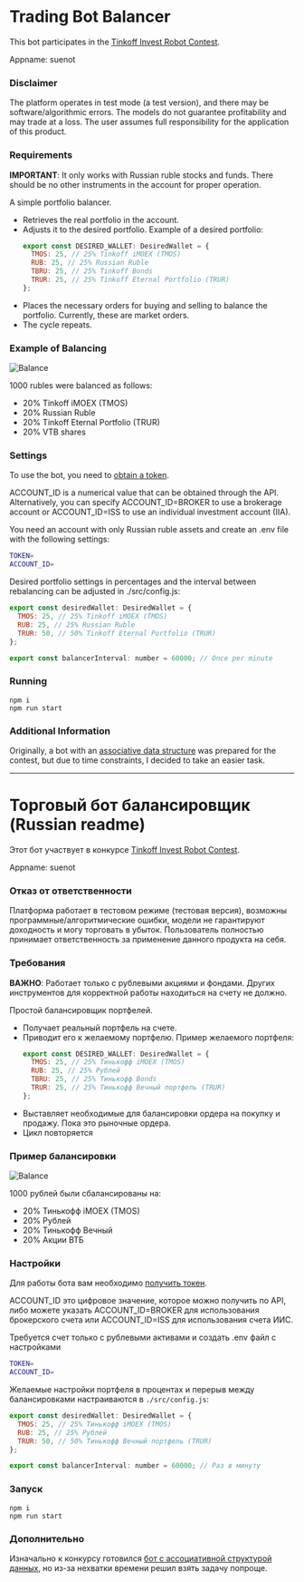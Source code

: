 # Trading Bot Balancer
This bot participates in the [Tinkoff Invest Robot Contest](https://github.com/Tinkoff/invest-robot-contest).

Appname: suenot

### Disclaimer
The platform operates in test mode (a test version), and there may be software/algorithmic errors. The models do not guarantee profitability and may trade at a loss. The user assumes full responsibility for the application of this product.

### Requirements
**IMPORTANT**: It only works with Russian ruble stocks and funds. There should be no other instruments in the account for proper operation.

A simple portfolio balancer.
- Retrieves the real portfolio in the account.
- Adjusts it to the desired portfolio.
    Example of a desired portfolio:
    ```js
    export const DESIRED_WALLET: DesiredWallet = {
      TMOS: 25, // 25% Tinkoff iMOEX (TMOS)
      RUB: 25, // 25% Russian Ruble
      TBRU: 25, // 25% Tinkoff Bonds
      TRUR: 25, // 25% Tinkoff Eternal Portfolio (TRUR)
    };
    ```
- Places the necessary orders for buying and selling to balance the portfolio. Currently, these are market orders.
- The cycle repeats.
### Example of Balancing
![Balance](./balance.png)

1000 rubles were balanced as follows:
  - 20% Tinkoff iMOEX (TMOS)
  - 20% Russian Ruble
  - 20% Tinkoff Eternal Portfolio (TRUR)
  - 20% VTB shares
### Settings
To use the bot, you need to [obtain a token](https://www.tinkoff.ru/invest/settings).

ACCOUNT_ID is a numerical value that can be obtained through the API. Alternatively, you can specify ACCOUNT_ID=BROKER to use a brokerage account or ACCOUNT_ID=ISS to use an individual investment account (IIA).

You need an account with only Russian ruble assets and create an .env file with the following settings:
```bash
TOKEN=
ACCOUNT_ID=
```

Desired portfolio settings in percentages and the interval between rebalancing can be adjusted in ./src/config.js:
```js
export const desiredWallet: DesiredWallet = {
  TMOS: 25, // 25% Tinkoff iMOEX (TMOS)
  RUB: 25, // 25% Russian Ruble
  TRUR: 50, // 50% Tinkoff Eternal Portfolio (TRUR)
};

export const balancerInterval: number = 60000; // Once per minute
```

### Running
```
npm i
npm run start
```

### Additional Information
Originally, a bot with an [associative data structure](https://github.com/suenot/deep-tinkoff-invest) was prepared for the contest, but due to time constraints, I decided to take an easier task.

_________________

# Торговый бот балансировщик (Russian readme)
Этот бот участвует в конкурсе [Tinkoff Invest Robot Contest](https://github.com/Tinkoff/invest-robot-contest).

Appname: suenot

### Отказ от ответственности
Платформа работает в тестовом режиме (тестовая версия), возможны программные/алгоритмические ошибки, модели не гарантируют доходность и могу торговать в убыток. Пользователь полностью принимает ответственность за применение данного продукта на себя.

### Требования
**ВАЖНО**: Работает только с рублевыми акциями и фондами. Других инструментов для корректной работы находиться на счету не должно.

Простой балансировщик портфелей.
- Получает реальный портфель на счете.
- Приводит его к желаемому портфелю.
    Пример желаемого портфеля:
    ```js
    export const DESIRED_WALLET: DesiredWallet = {
      TMOS: 25, // 25% Тинькофф iMOEX (TMOS)
      RUB: 25, // 25% Рублей
      TBRU: 25, // 25% Тинькофф Bonds
      TRUR: 25, // 25% Тинькофф Вечный портфель (TRUR)
    };
    ```
- Выставляет необходимые для балансировки ордера на покупку и продажу. Пока это рыночные ордера.
- Цикл повторяется
### Пример балансировки
![Balance](./balance.png)

1000 рублей были сбалансированы на:
  - 20% Тинькофф iMOEX (TMOS)
  - 20% Рублей
  - 20% Тинькофф Вечный 
  - 20% Акции ВТБ
### Настройки
Для работы бота вам необходимо [получить токен](https://www.tinkoff.ru/invest/settings).

ACCOUNT_ID это цифровое значение, которое можно получить по API, либо можете указать ACCOUNT_ID=BROKER для использования брокерского счета или ACCOUNT_ID=ISS для использования счета ИИС.

Требуется счет только с рублевыми активами и создать .env файл с настройками
```bash
TOKEN=
ACCOUNT_ID=
```

Желаемые настройки портфеля в процентах и перерыв между балансировками настраиваются в `./src/config.js`:
```js
export const desiredWallet: DesiredWallet = {
  TMOS: 25, // 25% Тинькофф iMOEX (TMOS)
  RUB: 25, // 25% Рублей
  TRUR: 50, // 50% Тинькофф Вечный портфель (TRUR)
};

export const balancerInterval: number = 60000; // Раз в минуту
```
### Запуск
```
npm i
npm run start
```

### Дополнительно

Изначально к конкурсу готовился [бот с ассоциативной структурой данных](https://github.com/suenot/deep-tinkoff-invest), но из-за нехватки времени решил взять задачу попроще.
